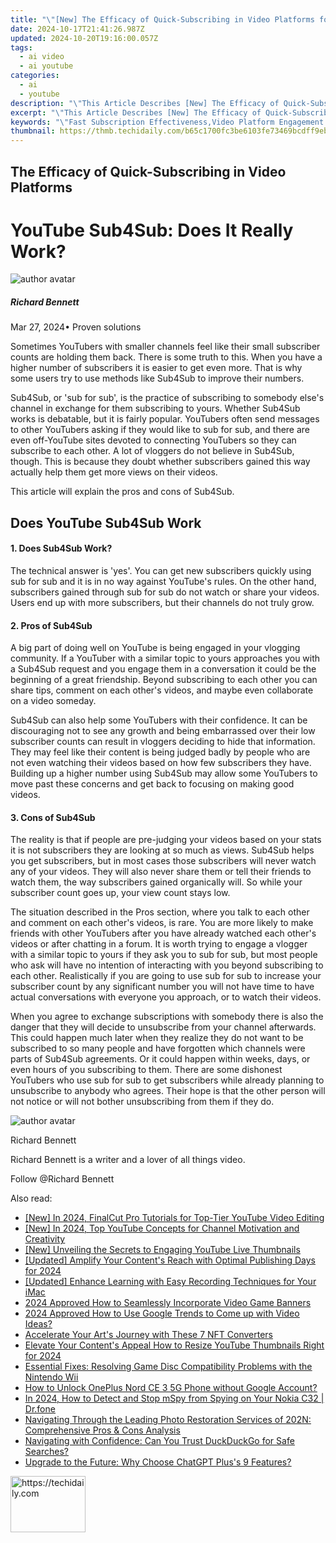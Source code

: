 ```yaml
---
title: "\"[New] The Efficacy of Quick-Subscribing in Video Platforms for 2024\""
date: 2024-10-17T21:41:26.987Z
updated: 2024-10-20T19:16:00.057Z
tags:
  - ai video
  - ai youtube
categories:
  - ai
  - youtube
description: "\"This Article Describes [New] The Efficacy of Quick-Subscribing in Video Platforms for 2024\""
excerpt: "\"This Article Describes [New] The Efficacy of Quick-Subscribing in Video Platforms for 2024\""
keywords: "\"Fast Subscription Effectiveness,Video Platform Engagement Boost,Rapid Signup Benefits,Streaming Services Retention,Immediate Registration Impact,Quick-Subscriber ROI Analysis,Video Platforms Quick Access Growth\""
thumbnail: https://thmb.techidaily.com/b65c1700fc3be6103fe73469bcdff9ebd5593034f3622d27aea03408c9719ceb.jpg
---
```


## The Efficacy of Quick-Subscribing in Video Platforms

# YouTube Sub4Sub: Does It Really Work?

![author avatar](https://images.wondershare.com/filmora/article-images/richard-bennett.jpg)

##### Richard Bennett

 Mar 27, 2024• Proven solutions

 Sometimes YouTubers with smaller channels feel like their small subscriber counts are holding them back. There is some truth to this. When you have a higher number of subscribers it is easier to get even more. That is why some users try to use methods like Sub4Sub to improve their numbers.

 Sub4Sub, or 'sub for sub', is the practice of subscribing to somebody else's channel in exchange for them subscribing to yours. Whether Sub4Sub works is debatable, but it is fairly popular. YouTubers often send messages to other YouTubers asking if they would like to sub for sub, and there are even off-YouTube sites devoted to connecting YouTubers so they can subscribe to each other. A lot of vloggers do not believe in Sub4Sub, though. This is because they doubt whether subscribers gained this way actually help them get more views on their videos.

 This article will explain the pros and cons of Sub4Sub.

## Does YouTube Sub4Sub Work

#### 1\. Does Sub4Sub Work?

 The technical answer is 'yes'. You can get new subscribers quickly using sub for sub and it is in no way against YouTube's rules. On the other hand, subscribers gained through sub for sub do not watch or share your videos. Users end up with more subscribers, but their channels do not truly grow.

#### 2\. Pros of Sub4Sub

 A big part of doing well on YouTube is being engaged in your vlogging community. If a YouTuber with a similar topic to yours approaches you with a Sub4Sub request and you engage them in a conversation it could be the beginning of a great friendship. Beyond subscribing to each other you can share tips, comment on each other's videos, and maybe even collaborate on a video someday.

 Sub4Sub can also help some YouTubers with their confidence. It can be discouraging not to see any growth and being embarrassed over their low subscriber counts can result in vloggers deciding to hide that information. They may feel like their content is being judged badly by people who are not even watching their videos based on how few subscribers they have. Building up a higher number using Sub4Sub may allow some YouTubers to move past these concerns and get back to focusing on making good videos.

#### 3\. Cons of Sub4Sub

 The reality is that if people are pre-judging your videos based on your stats it is not subscribers they are looking at so much as views. Sub4Sub helps you get subscribers, but in most cases those subscribers will never watch any of your videos. They will also never share them or tell their friends to watch them, the way subscribers gained organically will. So while your subscriber count goes up, your view count stays low.

 The situation described in the Pros section, where you talk to each other and comment on each other's videos, is rare. You are more likely to make friends with other YouTubers after you have already watched each other's videos or after chatting in a forum. It is worth trying to engage a vlogger with a similar topic to yours if they ask you to sub for sub, but most people who ask will have no intention of interacting with you beyond subscribing to each other. Realistically if you are going to use sub for sub to increase your subscriber count by any significant number you will not have time to have actual conversations with everyone you approach, or to watch their videos.

 When you agree to exchange subscriptions with somebody there is also the danger that they will decide to unsubscribe from your channel afterwards. This could happen much later when they realize they do not want to be subscribed to so many people and have forgotten which channels were parts of Sub4Sub agreements. Or it could happen within weeks, days, or even hours of you subscribing to them. There are some dishonest YouTubers who use sub for sub to get subscribers while already planning to unsubscribe to anybody who agrees. Their hope is that the other person will not notice or will not bother unsubscribing from them if they do.

![author avatar](https://images.wondershare.com/filmora/article-images/richard-bennett.jpg)

Richard Bennett

Richard Bennett is a writer and a lover of all things video.

Follow @Richard Bennett

<ins class="adsbygoogle"
     style="display:block"
     data-ad-format="autorelaxed"
     data-ad-client="ca-pub-7571918770474297"
     data-ad-slot="1223367746"></ins>

<ins class="adsbygoogle"
     style="display:block"
     data-ad-client="ca-pub-7571918770474297"
     data-ad-slot="8358498916"
     data-ad-format="auto"
     data-full-width-responsive="true"></ins>

<span class="atpl-alsoreadstyle">Also read:</span>
<div><ul>
<li><a href="https://eaxpv-info.techidaily.com/new-in-2024-finalcut-pro-tutorials-for-top-tier-youtube-video-editing/"><u>[New] In 2024, FinalCut Pro Tutorials for Top-Tier YouTube Video Editing</u></a></li>
<li><a href="https://youtube-blog.techidaily.com/n-2024-top-youtube-concepts-for-channel-motivation-and-creativity/"><u>[New] In 2024, Top YouTube Concepts for Channel Motivation and Creativity</u></a></li>
<li><a href="https://youtube-blog.techidaily.com/nveiling-the-secrets-to-engaging-youtube-live-thumbnails/"><u>[New] Unveiling the Secrets to Engaging YouTube Live Thumbnails</u></a></li>
<li><a href="https://youtube-blog.techidaily.com/ed-amplify-your-contents-reach-with-optimal-publishing-days-for-2024/"><u>[Updated] Amplify Your Content's Reach with Optimal Publishing Days for 2024</u></a></li>
<li><a href="https://remote-screen-capture.techidaily.com/updated-enhance-learning-with-easy-recording-techniques-for-your-imac/"><u>[Updated] Enhance Learning with Easy Recording Techniques for Your iMac</u></a></li>
<li><a href="https://youtube-blog.techidaily.com/approved-how-to-seamlessly-incorporate-video-game-banners/"><u>2024 Approved How to Seamlessly Incorporate Video Game Banners</u></a></li>
<li><a href="https://youtube-blog.techidaily.com/approved-how-to-use-google-trends-to-come-up-with-video-ideas/"><u>2024 Approved How to Use Google Trends to Come up with Video Ideas?</u></a></li>
<li><a href="https://extra-tips.techidaily.com/accelerate-your-arts-journey-with-these-7-nft-converters/"><u>Accelerate Your Art's Journey with These 7 NFT Converters</u></a></li>
<li><a href="https://youtube-blog.techidaily.com/te-your-contents-appeal-how-to-resize-youtube-thumbnails-right-for-2024/"><u>Elevate Your Content's Appeal How to Resize YouTube Thumbnails Right for 2024</u></a></li>
<li><a href="https://techno-recovery.techidaily.com/essential-fixes-resolving-game-disc-compatibility-problems-with-the-nintendo-wii/"><u>Essential Fixes: Resolving Game Disc Compatibility Problems with the Nintendo Wii</u></a></li>
<li><a href="https://easy-unlock-android.techidaily.com/how-to-unlock-oneplus-nord-ce-3-5g-phone-without-google-account-by-drfone-android/"><u>How to Unlock OnePlus Nord CE 3 5G Phone without Google Account?</u></a></li>
<li><a href="https://location-social.techidaily.com/in-2024-how-to-detect-and-stop-mspy-from-spying-on-your-nokia-c32-drfone-by-drfone-virtual-android/"><u>In 2024, How to Detect and Stop mSpy from Spying on Your Nokia C32 | Dr.fone</u></a></li>
<li><a href="https://data-safeguard.techidaily.com/navigating-through-the-leading-photo-restoration-services-of-202n-comprehensive-pros-and-cons-analysis/"><u>Navigating Through the Leading Photo Restoration Services of 202N: Comprehensive Pros & Cons Analysis</u></a></li>
<li><a href="https://techtrends.techidaily.com/navigating-with-confidence-can-you-trust-duckduckgo-for-safe-searches/"><u>Navigating with Confidence: Can You Trust DuckDuckGo for Safe Searches?</u></a></li>
<li><a href="https://tech-hub.techidaily.com/upgrade-to-the-future-why-choose-chatgpt-pluss-9-features/"><u>Upgrade to the Future: Why Choose ChatGPT Plus's 9 Features?</u></a></li>
</ul></div>

<!-- affiliate ads begin -->
<a href="https://aligracehair.sjv.io/c/5597632/2135350/19272" target="_top" id="2135350">
  <img src="//a.impactradius-go.com/display-ad/19272-2135350" border="0" alt="https://techidaily.com" width="120" height="90"/>
</a>
<img height="0" width="0" src="https://aligracehair.sjv.io/i/5597632/2135350/19272" style="position:absolute;visibility:hidden;" border="0" />
<!-- affiliate ads end -->

